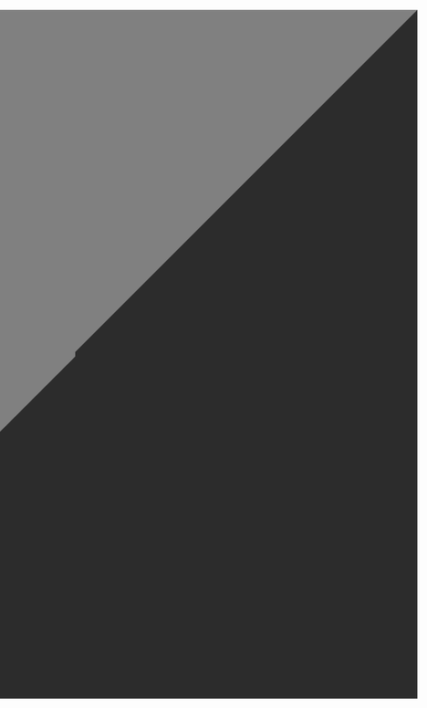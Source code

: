 <h6>

<a href="https://example.com">
  <table border="600" align=right position=absolute>
    <tr><td> </td></tr>
  </table>
</a>

</h6>
